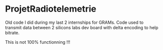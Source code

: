 # ProjetRadiotelemetrie
Old code I did during my last 2 internships for GRAMs. Code used to transmit data between 2 silicons labs dev board with delta encoding to help bitrate.

This is not 100% functionning !!!
